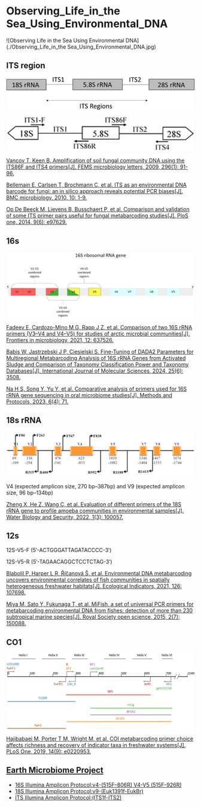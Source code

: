 # Observing_Life_in_the Sea_Using_Environmental_DNA

![Observing Life in the Sea Using Environmental DNA](./Observing_Life_in_the Sea_Using_Environmental_DNA.jpg)

## ITS region

![ITS region](./ITS/ITS-region.png)

![ITS](./ITS/ITS1-F_ITS86R_ITS86F_ITS4.jpeg)

[Vancov T, Keen B. Amplification of soil fungal community DNA using the ITS86F and ITS4 primers[J]. FEMS microbiology letters, 2009, 296(1): 91-96.](https://academic.oup.com/femsle/article/296/1/91/485778?login=true)

[Bellemain E, Carlsen T, Brochmann C, et al. ITS as an environmental DNA barcode for fungi: an in silico approach reveals potential PCR biases[J]. BMC microbiology, 2010, 10: 1-9.](https://link.springer.com/article/10.1186/1471-2180-10-189)

[Op De Beeck M, Lievens B, Busschaert P, et al. Comparison and validation of some ITS primer pairs useful for fungal metabarcoding studies[J]. PloS one, 2014, 9(6): e97629.](https://journals.plos.org/plosone/article?id=10.1371/journal.pone.0097629)

## 16s 

![16s](./16s/16S_ribosomal_RNA_gene.png)

[Fadeev E, Cardozo-Mino M G, Rapp J Z, et al. Comparison of two 16S rRNA primers (V3–V4 and V4–V5) for studies of arctic microbial communities[J]. Frontiers in microbiology, 2021, 12: 637526.](https://www.frontiersin.org/journals/microbiology/articles/10.3389/fmicb.2021.637526/full)

[Babis W, Jastrzebski J P, Ciesielski S. Fine-Tuning of DADA2 Parameters for Multiregional Metabarcoding Analysis of 16S rRNA Genes from Activated Sludge and Comparison of Taxonomy Classification Power and Taxonomy Databases[J]. International Journal of Molecular Sciences, 2024, 25(6): 3508.](https://www.mdpi.com/1422-0067/25/6/3508)

[Na H S, Song Y, Yu Y, et al. Comparative analysis of primers used for 16S rRNA gene sequencing in oral microbiome studies[J]. Methods and Protocols, 2023, 6(4): 71.](https://www.mdpi.com/2409-9279/6/4/71)



## 18s rRNA

![18s](./18s/18s.png)

V4 (expected amplicon size, 270 bp–387bp) and V9 (expected amplicon size, 96 bp–134bp)

[Zheng X, He Z, Wang C, et al. Evaluation of different primers of the 18S rRNA gene to profile amoeba communities in environmental samples[J]. Water Biology and Security, 2022, 1(3): 100057.](https://www.sciencedirect.com/science/article/pii/S2772735122000774)

## 12s

12S-V5-F (5′-ACTGGGATTAGATACCCC-3′)

12S-V5-R (5′-TAGAACAGGCTCCTCTAG-3′)

[Blabolil P, Harper L R, Říčanová Š, et al. Environmental DNA metabarcoding uncovers environmental correlates of fish communities in spatially heterogeneous freshwater habitats[J]. Ecological Indicators, 2021, 126: 107698.](https://www.sciencedirect.com/science/article/pii/S1470160X21003630)

[Miya M, Sato Y, Fukunaga T, et al. MiFish, a set of universal PCR primers for metabarcoding environmental DNA from fishes: detection of more than 230 subtropical marine species[J]. Royal Society open science, 2015, 2(7): 150088.](https://royalsocietypublishing.org/doi/full/10.1098/rsos.150088)

## CO1

![CO1](./CO1/CO1.png)

[Hajibabaei M, Porter T M, Wright M, et al. COI metabarcoding primer choice affects richness and recovery of indicator taxa in freshwater systems[J]. PLoS One, 2019, 14(9): e0220953.](https://journals.plos.org/plosone/article?id=10.1371/journal.pone.0220953)

## [Earth Microbiome Project](https://earthmicrobiome.org/) 

- [16S Illumina Amplicon Protocol:v4-(515F–806R) V4-V5 (515F-926R)](https://earthmicrobiome.org/protocols-and-standards/16s/)
- [18S Illumina Amplicon Protocol:v9-(Euk1391f-EukBr)](https://earthmicrobiome.org/protocols-and-standards/18s/)
- [ITS Illumina Amplicon Protocol:(ITS1f-ITS2)](https://earthmicrobiome.org/protocols-and-standards/its/)